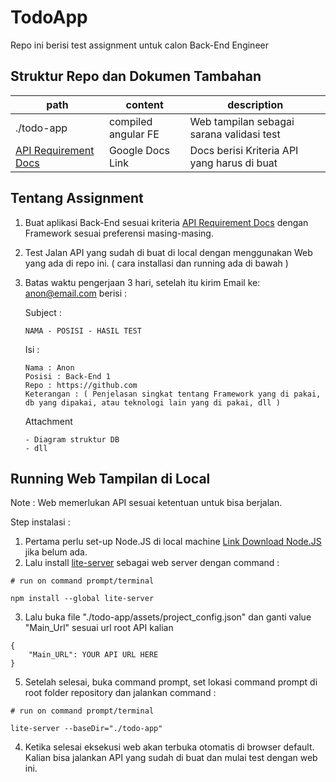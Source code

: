 # TodoApp

Repo ini berisi test assignment untuk calon Back-End Engineer

## Struktur Repo dan Dokumen Tambahan

| path                                                                                                                     | content             | description                                 |
| ------------------------------------------------------------------------------------------------------------------------ | ------------------- | ------------------------------------------- |
| ./todo-app                                                                                                               | compiled angular FE | Web tampilan sebagai sarana validasi test   |
| [API Requirement Docs](https://docs.google.com/document/d/1HD9JKbH0g4XKj3wChmH9O6o-qv3bqeaLGLLjyB8glm8/edit?usp=sharing) | Google Docs Link    | Docs berisi Kriteria API yang harus di buat |

## Tentang Assignment

1. Buat aplikasi Back-End sesuai kriteria [API Requirement Docs](https://docs.google.com/document/d/1HD9JKbH0g4XKj3wChmH9O6o-qv3bqeaLGLLjyB8glm8/edit?usp=sharing) dengan Framework sesuai preferensi masing-masing.
2. Test Jalan API yang sudah di buat di local dengan menggunakan Web yang ada di repo ini. ( cara installasi dan running ada di bawah )
3. Batas waktu pengerjaan 3 hari, setelah itu kirim Email ke: anon@email.com berisi :

   Subject :

   ```
   NAMA - POSISI - HASIL TEST
   ```

   Isi :

   ```
   Nama : Anon
   Posisi : Back-End 1
   Repo : https://github.com
   Keterangan : ( Penjelasan singkat tentang Framework yang di pakai, db yang dipakai, atau teknologi lain yang di pakai, dll )

   ```

   Attachment

   ```
   - Diagram struktur DB
   - dll
   ```

## Running Web Tampilan di Local

Note : Web memerlukan API sesuai ketentuan untuk bisa berjalan.

Step instalasi :

1. Pertama perlu set-up Node.JS di local machine [Link Download Node.JS](https://nodejs.org/en/download/) jika belum ada.
2. Lalu install [lite-server](https://github.com/johnpapa/lite-server) sebagai web server dengan command :

```
# run on command prompt/terminal

npm install --global lite-server
```

3. Lalu buka file "./todo-app/assets/project_config.json" dan ganti value "Main_Url" sesuai url root API kalian

```
{
    "Main_URL": YOUR API URL HERE
}
```

5. Setelah selesai, buka command prompt, set lokasi command prompt di root folder repository dan jalankan command :

```
# run on command prompt/terminal

lite-server --baseDir="./todo-app"
```

4. Ketika selesai eksekusi web akan terbuka otomatis di browser default. Kalian bisa jalankan API yang sudah di buat dan mulai test dengan web ini.
